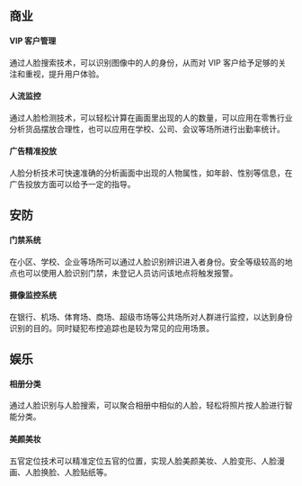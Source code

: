 ## 商业
#### VIP 客户管理
通过人脸搜索技术，可以识别图像中的人的身份，从而对 VIP 客户给予足够的关注和重视，提升用户体验。

#### 人流监控
通过人脸检测技术，可以轻松计算在画面里出现的人的数量，可以应用在零售行业分析货品摆放合理性，也可以应用在学校、公司、会议等场所进行出勤率统计。

#### 广告精准投放
人脸分析技术可快速准确的分析画面中出现的人物属性，如年龄、性别等信息，在广告投放方面可以给予一定的指导。

## 安防
#### 门禁系统
在小区、学校、企业等场所可以通过人脸识别辨识进入者身份。安全等级较高的地点也可以使用人脸识别门禁，未登记人员访问该地点将触发报警。

#### 摄像监控系统
在银行、机场、体育场、商场、超级市场等公共场所对人群进行监控，以达到身份识别的目的。同时疑犯布控追踪也是较为常见的应用场景。

## 娱乐
#### 相册分类
通过人脸识别与人脸搜索，可以聚合相册中相似的人脸，轻松将照片按人脸进行智能分类。


#### 美颜美妆
五官定位技术可以精准定位五官的位置，实现人脸美颜美妆、人脸变形、人脸漫画、人脸换脸、人脸贴纸等。
